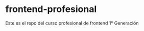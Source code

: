 frontend-profesional
====================

Este es el repo del curso profesional de frontend 1° Generación
